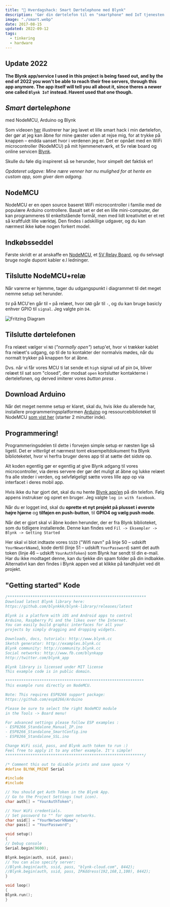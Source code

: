 ```yaml
---
title: "📡 Hverdagshack: Smart Dørtelephone med Blynk"
description: 'Gør din dørtelefon til en "smartphone" med IoT tjenesten Blynk og et 5V relæ'
image: "./smart.webp"
date: 2017-08-15
updated: 2022-09-12
tags:
  - tinkering
  - hardware
---
```


## Update 2022

**The Blynk app/service I used in this project is being fased out, and by the end of 2022 you won't be able to reach their free servers, through this app anymore. The app itself will tell you all about it, since theres a newer one called `Blynk IoT` instead. Havent used that one though.**

## _Smart_ dørtele*phone*

med NodeMCU, Arduino og Blynk

Som videoen [her](https://www.instagram.com/p/BX0B3k_gD4X/) illustrerer har jeg lavet et lille smart hack i min dørtelefon, der gør at jeg kan åbne for mine gæster uden at rejse mig, for at trykke på knappen – endda uanset hvor i verdenen jeg er. Det er opnået med en WiFi microcontroller (NodeMCU) på mit hjemmenetværk, et 5v relæ board og online servicen [Blynk](https://blynk.io).

Skulle du føle dig inspireret så se herunder, hvor simpelt det faktisk er!

_Opdateret udgave: Mine nære venner har nu mulighed for at hente en custom app, som giver dem adgang._

## NodeMCU

NodeMCU er en open source baseret WiFi microcontroller i familie med de populære Arduino controllere. Basalt set er det en lille mini-computer, der kan programmeres til enkeltstående formål, men med lidt kreativitet er et ret så kraftfuldt lille værktøj. Den findes i adskillige udgaver, og du kan nærmest ikke købe nogen forkert model.

## Indkøbsseddel

Første skridt er at anskaffe en [NodeMCU](https://www.ebay.co.uk/sch/i.html?_from=R40&_trksid=p2510209.m570.l1313&_nkw=nodemcu&_sacat=0), et [5V Relay Board](https://www.ebay.co.uk/sch/i.html?_from=R40&_trksid=p2334524.m570.l1313&_nkw=5v+relay+board&_sacat=0&LH_TitleDesc=0&_odkw=5v+relay&_osacat=0), og du selvsagt bruge nogle dupont kabler e.l ledninger.

## Tilslutte NodeMCU+relæ

Når varerne er hjemme, tager du udgangspunkt i diagrammet til det meget nemme setup set herunder.

`5V` på MCU'en går til `+` på relæet, hvor `GND` går til `-`, og du kan bruge basicly enhver GPIO til `signal`. Jeg valgte pin `D4`.

![Fritzing Diagram](./mcu-relay.svg)

## Tilslutte dørtelefonen

Fra relæet vælger vi `NO` (_"normally open"_) setup'et, hvor vi trækker kablet fra relæet's udgang, op til de to kontakter der normalvis mødes, når du normalt trykker på knappen for at åbne.

Dvs. når vi får vores MCU ti lat sende et `high` signal ud af pin `D4`, bliver relæet til sat som "closed", der modsat `open` kortslutter kontakterne i dertelefonen, og derved imiterer vores _button press_ .

## Download Arduino

Når det meget nemme setup er klaret, skal du, hvis ikke du allerede har, installere programmeringsplatformen [Arduino](https://arduino.cc/en/software) og ressourcebiblioteket til NodeMCU [som vist her](ttps://youtu.be/NEo1WsT5T7s?t=120) (starter 2 minutter inde).

## Programmering!

Programmeringsdelen til dette i forvejen simple setup er næsten lige så ligetil. Det er _vitterligt_ et nærmest tomt eksempeltdokument fra Blynk biblioteketet, hvor vi herfra bruger deres app til at sætte det sidste op.

Alt koden egentlig gør er egentlig at give Blynk adgang til vores microcontroller, via deres servere der gør det muligt at åbne og lukke relæet fra alle steder i verden, og selvfølgeligt sætte vores lille app op via interfacet i deres mobil app.

Hvis ikke du har gjort det, skal du nu hente [Blynk app’en](https://play.google.com/store/apps/details?id=cc.blynk&hl=af&gl=VI) på din telefon. Følg appens instrukser og opret en bruger. Jeg valgte `log in with facebook`.

Når du er logget ind, skal du **oprette et nyt projekt på plusset i øverste højre hjørne** og **tilføjen en push-button**, til **GPIO4 og vælg push mode**.

Når det er gjort skal vi åbne koden herunder, der er fra Blynk biblioteket, som du tidligere installerede. Denne kan findes ved `Fil -> Eksempler -> Blynk -> Getting Started`

Her skal vi blot indtaste vores `SSID` ("Wifi navn" på linje 50 – udskift `YourNeworkName`), kode dertil (linje 51 – udskift `YourPassword`) samt det auth token (linje 46 – udskift `YourAuthToken`) som Blynk har sendt til din e-mail. Har du ikke modtaget denne, kan du tjekke din spam folder på din indbakke. Alternativt kan den findes i Blynk appen ved at klikke på tandhjulet ved dit projekt.

## "Getting started" Kode

```c++
/*************************************************************
Download latest Blynk library here:
https://github.com/blynkkk/blynk-library/releases/latest

Blynk is a platform with iOS and Android apps to control
Arduino, Raspberry Pi and the likes over the Internet.
You can easily build graphic interfaces for all your
projects by simply dragging and dropping widgets.

Downloads, docs, tutorials: http://www.blynk.cc
Sketch generator: http://examples.blynk.cc
Blynk community: http://community.blynk.cc
Social networks: http://www.fb.com/blynkapp
http://twitter.com/blynk_app

Blynk library is licensed under MIT license
This example code is in public domain.

*************************************************************
This example runs directly on NodeMCU.

Note: This requires ESP8266 support package:
https://github.com/esp8266/Arduino

Please be sure to select the right NodeMCU module
in the Tools -> Board menu!

For advanced settings please follow ESP examples :
- ESP8266_Standalone_Manual_IP.ino
- ESP8266_Standalone_SmartConfig.ino
- ESP8266_Standalone_SSL.ino

Change WiFi ssid, pass, and Blynk auth token to run :)
Feel free to apply it to any other example. It's simple!
*************************************************************/

/* Comment this out to disable prints and save space */
#define BLYNK_PRINT Serial

#include
#include

// You should get Auth Token in the Blynk App.
// Go to the Project Settings (nut icon).
char auth[] = "YourAuthToken";

// Your WiFi credentials.
// Set password to "" for open networks.
char ssid[] = "YourNetworkName";
char pass[] = "YourPassword";

void setup()
{
// Debug console
Serial.begin(9600);

Blynk.begin(auth, ssid, pass);
// You can also specify server:
//Blynk.begin(auth, ssid, pass, "blynk-cloud.com", 8442);
//Blynk.begin(auth, ssid, pass, IPAddress(192,168,1,100), 8442);
}

void loop()
{
Blynk.run();
}
```
